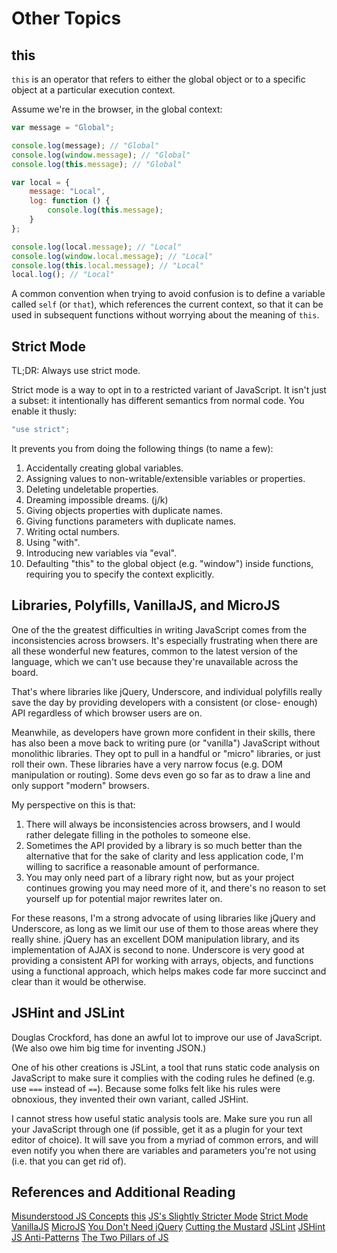 # Other Topics

## this

`this` is an operator that refers to either the global object
or to a specific object at a particular execution context.

Assume we're in the browser, in the global context:

```javascript
var message = "Global";

console.log(message); // "Global"
console.log(window.message); // "Global"
console.log(this.message); // "Global"

var local = {
	message: "Local",
	log: function () {
		console.log(this.message);
	}
};

console.log(local.message); // "Local"
console.log(window.local.message); // "Local"
console.log(this.local.message); // "Local"
local.log(); // "Local"
```

A common convention when trying to avoid confusion is to define
a variable called `self` (or `that`), which references the current
context, so that it can be used in subsequent functions without
worrying about the meaning of `this`.

## Strict Mode

TL;DR: Always use strict mode.

Strict mode is a way to opt in to a restricted variant of JavaScript.
It isn't just a subset: it intentionally has different semantics from
normal code. You enable it thusly:

```javascript
"use strict";
```

It prevents you from doing the following things (to name a few):

1. Accidentally creating global variables.
2. Assigning values to non-writable/extensible variables or properties.
3. Deleting undeletable properties.
4. Dreaming impossible dreams. (j/k)
5. Giving objects properties with duplicate names.
6. Giving functions parameters with duplicate names.
7. Writing octal numbers.
8. Using "with".
9. Introducing new variables via "eval".
10. Defaulting "this" to the global object (e.g. "window") inside
    functions, requiring you to specify the context explicitly.

## Libraries, Polyfills, VanillaJS, and MicroJS

One of the the greatest difficulties in writing JavaScript comes from the
inconsistencies across browsers. It's especially frustrating when there
are all these wonderful new features, common to the latest version of the
language, which we can't use because they're unavailable across the board.

That's where libraries like jQuery, Underscore, and individual polyfills
really save the day by providing developers with a consistent (or close-
enough) API regardless of which browser users are on.

Meanwhile, as developers have grown more confident in their skills, there
has also been a move back to writing pure (or "vanilla") JavaScript without
monolithic libraries. They opt to pull in a handful or "micro" libraries,
or just roll their own. These libraries have a very narrow focus (e.g. DOM
manipulation or routing). Some devs even go so far as to draw a line and
only support "modern" browsers.

My perspective on this is that:

1. There will always be inconsistencies across browsers, and I would
   rather delegate filling in the potholes to someone else.
2. Sometimes the API provided by a library is so much better than the
   alternative that for the sake of clarity and less application code,
   I'm willing to sacrifice a reasonable amount of performance.
3. You may only need part of a library right now, but as your project
   continues growing you may need more of it, and there's no reason
   to set yourself up for potential major rewrites later on.

For these reasons, I'm a strong advocate of using libraries like jQuery
and Underscore, as long as we limit our use of them to those areas where
they really shine. jQuery has an excellent DOM manipulation library, and
its implementation of AJAX is second to none. Underscore is very good at
providing a consistent API for working with arrays, objects, and functions
using a functional approach, which helps makes code far more succinct and
clear than it would be otherwise.

## JSHint and JSLint

Douglas Crockford, has done an awful lot to improve our use of JavaScript.
(We also owe him big time for inventing JSON.)

One of his other creations is JSLint, a tool that runs static code analysis
on JavaScript to make sure it complies with the coding rules he defined
(e.g. use `===` instead of `==`). Because some folks felt like his rules were
obnoxious, they invented their own variant, called JSHint.

I cannot stress how useful static analysis tools are. Make sure you run
all your JavaScript through one (if possible, get it as a plugin for your
text editor of choice). It will save you from a myriad of common errors,
and will even notify you when there are variables and parameters you're
not using (i.e. that you can get rid of).

## References and Additional Reading

[Misunderstood JS Concepts](http://goo.gl/iLVNEX)
[this](http://goo.gl/0Fdxc)
[JS's Slightly Stricter Mode](http://goo.gl/spUzl)
[Strict Mode](http://goo.gl/vVS7Or)
[VanillaJS](http://vanilla-js.com/)
[MicroJS](http://microjs.com/)
[You Don't Need jQuery](http://goo.gl/q1NRxh)
[Cutting the Mustard](http://goo.gl/0z98WJ)
[JSLint](http://goo.gl/v9NNwS)
[JSHint](http://jshint.com/)
[JS Anti-Patterns](http://goo.gl/L0NWYb)
[The Two Pillars of JS](http://goo.gl/AAXkV6)